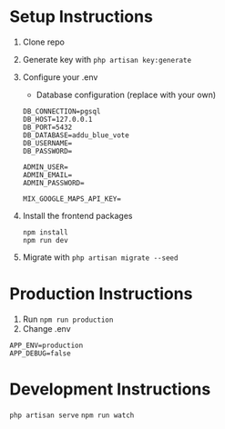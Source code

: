 # Setup Instructions

1. Clone repo
2. Generate key with `php artisan key:generate`
3. Configure your .env

   - Database configuration (replace with your own)

   ```
   DB_CONNECTION=pgsql
   DB_HOST=127.0.0.1
   DB_PORT=5432
   DB_DATABASE=addu_blue_vote
   DB_USERNAME=
   DB_PASSWORD=

   ADMIN_USER=
   ADMIN_EMAIL=
   ADMIN_PASSWORD=

   MIX_GOOGLE_MAPS_API_KEY=
   ```

4. Install the frontend packages

   ```
   npm install
   npm run dev
   ```

5. Migrate with `php artisan migrate --seed`

# Production Instructions

1. Run `npm run production`
2. Change .env

```
APP_ENV=production
APP_DEBUG=false
```

# Development Instructions

`php artisan serve`
`npm run watch`
